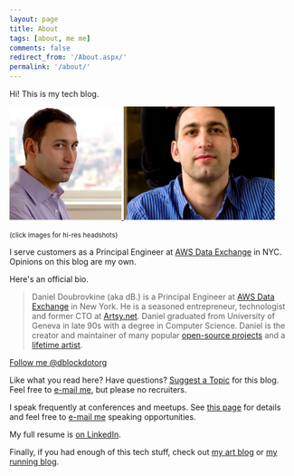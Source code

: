```yaml
---
layout: page
title: About
tags: [about, me me]
comments: false
redirect_from: '/About.aspx/'
permalink: '/about/'
---
```


Hi! This is my tech blog.

<a href='/images/about/headshot.jpg'>
  <img src="/images/about/daniel-doubrovkine.jpg" style="max-height: 200px">
</a><a href='/images/about/headshot-landscape.jpg'>
  <img src="/images/about/daniel-doubrovkine-landscape.jpg" style="max-height: 200px">
</a>

<small>(click images for hi-res headshots)</small>

I serve customers as a Principal Engineer at <a href="https://aws.amazon.com/data-exchange" target="_blank">AWS Data Exchange</a> in NYC. Opinions on this blog are my own.

Here's an official bio.

> Daniel Doubrovkine (aka dB.) is a Principal Engineer at <a href="https://aws.amazon.com/data-exchange" target="_blank">AWS Data Exchange</a> in New York. He is a seasoned entrepreneur, technologist and former CTO at <a href='https://artsy.net' target='_blank'>Artsy.net</a>. Daniel graduated from University of Geneva in late 90s with a degree in Computer Science. Daniel is the creator and maintainer of many popular <a href="https://github.com/dblock">open-source projects</a> and a <a href="https://art.dblock.org">lifetime artist</a>.

<a href="https://twitter.com/dblockdotorg" class="twitter-follow-button" data-show-count="false">Follow me @dblockdotorg</a>
<script>!function(d,s,id){var js,fjs=d.getElementsByTagName(s)[0],p=/^http:/.test(d.location)?'http':'https';if(!d.getElementById(id)){js=d.createElement(s);js.id=id;js.src=p+'://platform.twitter.com/widgets.js';fjs.parentNode.insertBefore(js,fjs);}}(document, 'script', 'twitter-wjs');</script>

Like what you read here? Have questions? <a href="https://github.com/dblock/code.dblock.org/issues/new">Suggest a Topic</a> for this blog. Feel free to <a href="mailto:dblock@dblock.org">e-mail me</a>, but please no recruiters.

I speak frequently at conferences and meetups. See [this page](/speaking) for details and feel free to [e-mail me](mailto:dblock@dblock.org) speaking opportunities.

My full resume is [on LinkedIn](https://www.linkedin.com/in/dblock).

Finally, if you had enough of this tech stuff, check out [my art blog](http://art.dblock.org) or [my running blog](http://run.dblock.org).

